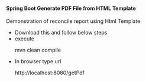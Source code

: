 #### Spring Boot Generate PDF File from HTML Template
Demonstration of reconcile report using  Html Template

* Download this and follow below steps
* execute <p> mvn clean compile <p>
* In browser type url <p> http://localhost:8080/getPdf <p>

